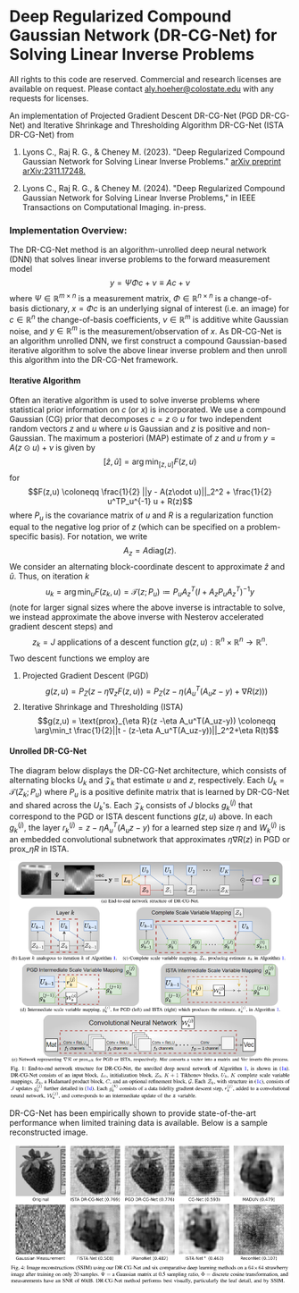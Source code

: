 # Deep Regularized Compound Gaussian Network (DR-CG-Net) for Solving Linear Inverse Problems
All rights to this code are reserved. Commercial and research licenses are available on request. Please contact aly.hoeher@colostate.edu with any requests for licenses.


An implementation of Projected Gradient Descent DR-CG-Net (PGD DR-CG-Net) and Iterative Shrinkage and Thresholding Algorithm DR-CG-Net (ISTA DR-CG-Net) from
  1. Lyons C., Raj R. G., & Cheney M. (2023). "Deep Regularized Compound Gaussian Network for Solving Linear Inverse Problems." [arXiv preprint arXiv:2311.17248.](https://arxiv.org/abs/2311.17248#:~:text=Deep%20Regularized%20Compound%20Gaussian%20Network%20for%20Solving%20Linear%20Inverse%20Problems,-Carter%20Lyons%2C%20Raghu&text=Incorporating%20prior%20information%20into%20inverse,facilitating%20robust%20inverse%20problem%20solutions.)

  2. Lyons C., Raj R. G., & Cheney M. (2024). "Deep Regularized Compound Gaussian Network for Solving Linear Inverse Problems," in IEEE Transactions on Computational Imaging. in-press.


### Implementation Overview:
The DR-CG-Net method is an algorithm-unrolled deep neural network (DNN) that solves linear inverse problems to the forward measurement model
$$y = \Psi\Phi c + \nu \equiv Ac+\nu$$
where $\Psi\in\mathbb{R}^{m\times n}$ is a measurement matrix, $\Phi\in\mathbb{R}^{n\times n}$ is a change-of-basis dictionary, $x = \Phi c$ is an underlying signal of interest (i.e. an image) for $c\in\mathbb{R}^n$ the change-of-basis coefficients, $\nu\in\mathbb{R}^m$ is additive white Gaussian noise, and $y\in\mathbb{R}^m$ is the measurement/observation of $x$. As DR-CG-Net is an algorithm unrolled DNN, we first construct a compound Gaussian-based iterative algorithm to solve the above linear inverse problem and then unroll this algorithm into the DR-CG-Net framework.

#### Iterative Algorithm 
Often an iterative algorithm is used to solve inverse problems where statistical prior information on $c$ (or $x$) is incorporated. We use a compound Gaussian (CG) prior that decomposes $c = z\odot u$ for two independent random vectors $z$ and $u$ where $u$ is Gaussian and $z$ is positive and non-Gaussian. The maximum a posteriori (MAP) estimate of $z$ and $u$ from $y = A(z\odot u)+\nu$ is given by
$$[\hat{z}, \hat{u}] = \arg\min_{[z, u]} F(z,u)$$
for
$$F(z,u) \coloneqq  \frac{1}{2} ||y - A(z\odot u)||_2^2 + \frac{1}{2} u^TP_u^{-1} u + R(z)$$
where $P_u$ is the covariance matrix of $u$ and $R$ is a regularization function equal to the negative log prior of $z$ (which can be specified on a problem-specific basis). For notation, we write
$$A_z = A\text{diag}(z).$$
We consider an alternating block-coordinate descent to approximate $\hat{z}$ and $\hat{u}$. Thus, on iteration $k$
$$u_k = \arg\min_u F(z_k, u) = \mathcal{T}(z; P_u) \coloneqq P_u A_z^T(I+A_zP_uA_z^T)^{-1}y$$
(note for larger signal sizes where the above inverse is intractable to solve, we instead approximate the above inverse with Nesterov accelerated gradient descent steps) and
$$z_k = J \text{ applications of a descent function  } g(z,u):\mathbb{R}^n\times\mathbb{R}^n\to\mathbb{R}^n.$$
Two descent functions we employ are
1. Projected Gradient Descent (PGD)
$$g(z,u) = P_Z(z - \eta \nabla_z F(z,u)) = P_Z(z - \eta(A_u^T(A_uz-y)+\nabla R(z)))$$
2. Iterative Shrinkage and Thresholding (ISTA)
$$g(z,u) = \text{prox}_{\eta R}(z -\eta A_u^T(A_uz-y)) \coloneqq \arg\min_t \frac{1}{2}||t - (z-\eta A_u^T(A_uz-y))||_2^2+\eta R(t)$$

#### Unrolled DR-CG-Net
The diagram below displays the DR-CG-Net architecture, which consists of alternating blocks $U_k$ and $\mathcal{Z}_k$ that estimate $u$ and $z$, respectively. Each $U_k = \mathcal{T}(Z_k; P_u)$ where $P_u$ is a positive definite matrix that is learned by DR-CG-Net and shared across the $U_k$'s. Each $\mathcal{Z}_k$ consists of $J$ blocks $g_k^{(j)}$ that correspond to the PGD or ISTA descent functions $g(z,u)$ above. In each $g_k^{(j)}$, the layer $r_k^(j) = z - \eta A_u^T(A_uz-y)$ for a learned step size $\eta$ and $W_k^{(j)}$ is an embedded convolutional subnetwork that approximates $\eta\nabla R(z)$ in PGD or $\text{prox}\_{\eta R}$  in ISTA.

![DR-CG-Net Diagram](images/DR-CG-Net_diagram.PNG?raw=true)

DR-CG-Net has been empirically shown to provide state-of-the-art performance when limited training data is available. Below is a sample reconstructed image. 

![DR-CG-Net Diagram](images/CS_recon.PNG?raw=true)

